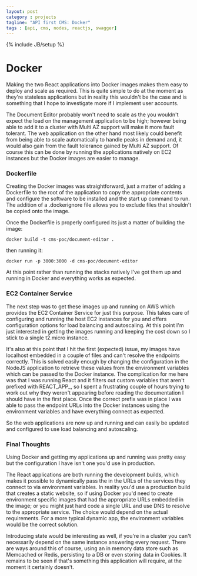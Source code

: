 ```yaml
---
layout: post
category : projects
tagline: "API first CMS: Docker"
tags : [api, cms, nodes, reactjs, swagger]
---
```

{% include JB/setup %}

# Docker

Making the two React applications into Docker images makes them easy to deploy and scale as required. This is quite simple to do at the moment as they're stateless applications but in reality this wouldn't be the case and is something that I hope to investigate more if I implement user accounts.

The Document Editor probably won't need to scale as the you wouldn't expect the load on the management application to be high; however being able to add it to a cluster with Multi AZ support will make it more fault tolerant. The web application on the other hand most likely could benefit from being able to scale automatically to handle peaks in demand and, it would also gain from the fault tolerance gained by Multi AZ support. Of course this can be done by running the applications natively on EC2 instances but the Docker images are easier to manage.

### Dockerfile

Creating the Docker images was straightforward, just a matter of adding a Dockerfile to the root of the application to copy the appropriate contents and configure the software to be installed and the start up command to run. The addition of a .dockerignore file allows you to exclude files that shouldn't be copied onto the image.

Once the Dockerfile is properly configured its just a matter of building the image:

`docker build -t cms-poc/document-editor .`

then running it:

`docker run -p 3000:3000 -d cms-poc/document-editor`

At this point rather than running the stacks natively I've got them up and running in Docker and everything works as expected.

### EC2 Container Service

The next step was to get these images up and running on AWS which provides the EC2 Container Service for just this purpose. This takes care of configuring and running the host EC2 instances for you and offers configuration options for load balancing and autoscaling. At this point I'm just interested in getting the images running and keeping the cost down so I stick to a single t2.micro instance.

It's also at this point that I hit the first (expected) issue, my images have localhost embedded in a couple of files and can't resolve the endpoints correctly. This is solved easily enough by changing the configuration in the NodeJS application to retrieve these values from the environment variables which can be passed to the Docker instance. The complication for me here was that I was running React and it filters out custom variables that aren't prefixed with REACT_APP_, so I spent a frustrating couple of hours trying to work out why they weren't appearing before reading the documentation I should have in the first place. Once the correct prefix was in place I was able to pass the endpoint URLs into the Docker instances using the environment variables and have everything connect as expected.

So the web applications are now up and running and can easily be updated and configured to use load balancing and autoscaling.

### Final Thoughts

Using Docker and getting my applications up and running was pretty easy but the configuration I have isn't one you'd use in production.

The React applications are both running the development builds, which makes it possible to dynamically pass the in the URLs of the services they connect to via environment variables. In reality you'd use a production build that creates a static website, so if using Docker you'd need to create environment specific images that had the appropriate URLs embedded in the image; or you might just hard code a single URL and use DNS to resolve to the appropriate service. The choice would depend on the actual requirements. For a more typical dynamic app, the environment variables would be the correct solution.

Introducing state would be interesting as well, if you're in a cluster you can't necessarily depend on the same instance answering every request. There are ways around this of course, using an in memory data store such as Memcached or Redis, persisting to a DB or even storing data in Cookies. It remains to be seen if that's something this application will require, at the moment it certainly doesn't.
